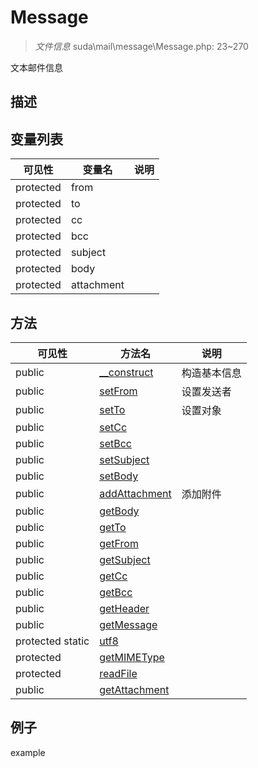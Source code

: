 #  Message 

> *文件信息* suda\mail\message\Message.php: 23~270


文本邮件信息


## 描述






## 变量列表
| 可见性 |  变量名   | 说明 |
|--------|----|------|
| protected    | from | | 
| protected    | to | | 
| protected    | cc | | 
| protected    | bcc | | 
| protected    | subject | | 
| protected    | body | | 
| protected    | attachment | | 

## 方法

| 可见性 | 方法名 | 说明 |
|--------|-------|------|
|  public  |[__construct](Message/__construct.md) | 构造基本信息 |
|  public  |[setFrom](Message/setFrom.md) | 设置发送者 |
|  public  |[setTo](Message/setTo.md) | 设置对象 |
|  public  |[setCc](Message/setCc.md) |  |
|  public  |[setBcc](Message/setBcc.md) |  |
|  public  |[setSubject](Message/setSubject.md) |  |
|  public  |[setBody](Message/setBody.md) |  |
|  public  |[addAttachment](Message/addAttachment.md) | 添加附件 |
|  public  |[getBody](Message/getBody.md) |  |
|  public  |[getTo](Message/getTo.md) |  |
|  public  |[getFrom](Message/getFrom.md) |  |
|  public  |[getSubject](Message/getSubject.md) |  |
|  public  |[getCc](Message/getCc.md) |  |
|  public  |[getBcc](Message/getBcc.md) |  |
|  public  |[getHeader](Message/getHeader.md) |  |
|  public  |[getMessage](Message/getMessage.md) |  |
|  protected  static|[utf8](Message/utf8.md) |  |
|  protected  |[getMIMEType](Message/getMIMEType.md) |  |
|  protected  |[readFile](Message/readFile.md) |  |
|  public  |[getAttachment](Message/getAttachment.md) |  |
 

## 例子

example
